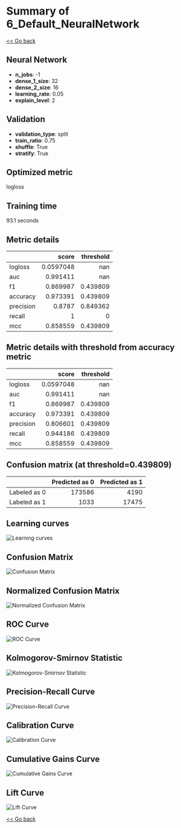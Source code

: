 # Summary of 6_Default_NeuralNetwork

[<< Go back](../README.md)


## Neural Network
- **n_jobs**: -1
- **dense_1_size**: 32
- **dense_2_size**: 16
- **learning_rate**: 0.05
- **explain_level**: 2

## Validation
 - **validation_type**: split
 - **train_ratio**: 0.75
 - **shuffle**: True
 - **stratify**: True

## Optimized metric
logloss

## Training time

93.1 seconds

## Metric details
|           |     score |   threshold |
|:----------|----------:|------------:|
| logloss   | 0.0597048 |  nan        |
| auc       | 0.991411  |  nan        |
| f1        | 0.869987  |    0.439809 |
| accuracy  | 0.973391  |    0.439809 |
| precision | 0.8787    |    0.849362 |
| recall    | 1         |    0        |
| mcc       | 0.858559  |    0.439809 |


## Metric details with threshold from accuracy metric
|           |     score |   threshold |
|:----------|----------:|------------:|
| logloss   | 0.0597048 |  nan        |
| auc       | 0.991411  |  nan        |
| f1        | 0.869987  |    0.439809 |
| accuracy  | 0.973391  |    0.439809 |
| precision | 0.806601  |    0.439809 |
| recall    | 0.944186  |    0.439809 |
| mcc       | 0.858559  |    0.439809 |


## Confusion matrix (at threshold=0.439809)
|              |   Predicted as 0 |   Predicted as 1 |
|:-------------|-----------------:|-----------------:|
| Labeled as 0 |           173586 |             4190 |
| Labeled as 1 |             1033 |            17475 |

## Learning curves
![Learning curves](learning_curves.png)
## Confusion Matrix

![Confusion Matrix](confusion_matrix.png)


## Normalized Confusion Matrix

![Normalized Confusion Matrix](confusion_matrix_normalized.png)


## ROC Curve

![ROC Curve](roc_curve.png)


## Kolmogorov-Smirnov Statistic

![Kolmogorov-Smirnov Statistic](ks_statistic.png)


## Precision-Recall Curve

![Precision-Recall Curve](precision_recall_curve.png)


## Calibration Curve

![Calibration Curve](calibration_curve_curve.png)


## Cumulative Gains Curve

![Cumulative Gains Curve](cumulative_gains_curve.png)


## Lift Curve

![Lift Curve](lift_curve.png)



[<< Go back](../README.md)
